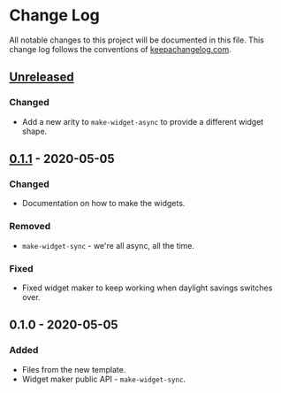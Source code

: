 # Change Log
All notable changes to this project will be documented in this file. This change log follows the conventions of [keepachangelog.com](http://keepachangelog.com/).

## [Unreleased]
### Changed
- Add a new arity to `make-widget-async` to provide a different widget shape.

## [0.1.1] - 2020-05-05
### Changed
- Documentation on how to make the widgets.

### Removed
- `make-widget-sync` - we're all async, all the time.

### Fixed
- Fixed widget maker to keep working when daylight savings switches over.

## 0.1.0 - 2020-05-05
### Added
- Files from the new template.
- Widget maker public API - `make-widget-sync`.

[Unreleased]: https://github.com/your-name/par/compare/0.1.1...HEAD
[0.1.1]: https://github.com/your-name/par/compare/0.1.0...0.1.1
